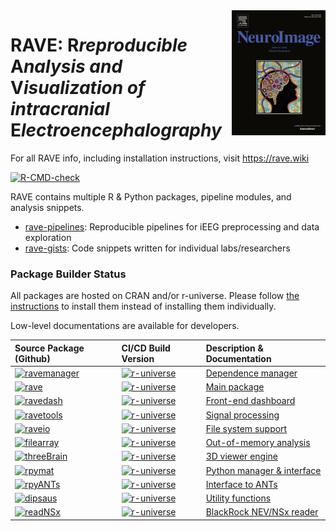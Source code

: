 <img src="https://raw.githubusercontent.com/beauchamplab/rave/master/inst/assets/images/cover.gif" align="right" />

# RAVE: __R__*reproducible* __A__*nalysis and* __V__*isualization of intracranial* __E__*lectroencephalography*


For all RAVE info, including installation instructions, visit https://rave.wiki 

<!-- badges: start -->
[![R-CMD-check](https://github.com/beauchamplab/rave/actions/workflows/R-CMD-check.yaml/badge.svg)](https://github.com/beauchamplab/rave/actions/workflows/R-CMD-check.yaml)
<!-- badges: end -->

RAVE contains multiple R & Python packages, pipeline modules, and analysis snippets. 

* [rave-pipelines](https://github.com/dipterix/rave-pipelines): Reproducible pipelines for iEEG preprocessing and data exploration
* [rave-gists](https://github.com/rave-ieeg/rave-gists): Code snippets written for individual labs/researchers

### Package Builder Status

All packages are hosted on CRAN and/or r-universe. Please follow [the instructions](https://openwetware.org/wiki/RAVE:Install) to install them instead of installing them individually.

Low-level documentations are available for developers.

|Source Package (Github)|CI/CD Build Version|Description & Documentation|
|:--|:--|:--|
|[![ravemanager](https://img.shields.io/github/r-package/v/dipterix/ravemanager/master?logo=github&style=flat-square&color=white&label=ravemanager)](https://github.com/dipterix/ravemanager)|[![r-universe](https://rave-ieeg.r-universe.dev/badges/ravemanager?color=blue&style=classic)](https://rave-ieeg.r-universe.dev/ravemanager)|[Dependence manager](https://dipterix.org/ravemanager/)|
|[![rave](https://img.shields.io/github/r-package/v/beauchamplab/rave/master?logo=github&style=flat-square&color=white&label=rave)](https://github.com/beauchamplab/rave)|[![r-universe](https://rave-ieeg.r-universe.dev/badges/rave?color=blue&style=classic)](https://rave-ieeg.r-universe.dev/rave)|[Main package](https://rave.wiki)|
|[![ravedash](https://img.shields.io/github/r-package/v/dipterix/ravedash/master?logo=github&style=flat-square&color=white&label=ravedash)](https://github.com/dipterix/ravedash)|[![r-universe](https://rave-ieeg.r-universe.dev/badges/ravedash?color=blue&style=classic)](https://rave-ieeg.r-universe.dev/ravedash)|[Front-end dashboard](https://dipterix.org/ravedash/)|
|[![ravetools](https://img.shields.io/github/r-package/v/dipterix/ravetools/master?logo=github&style=flat-square&color=white&label=ravetools)](https://github.com/dipterix/ravetools)|[![r-universe](https://rave-ieeg.r-universe.dev/badges/ravetools?color=blue&style=classic)](https://rave-ieeg.r-universe.dev/ravetools)|[Signal processing](https://dipterix.org/ravetools/)|
|[![raveio](https://img.shields.io/github/r-package/v/beauchamplab/raveio/master?logo=github&style=flat-square&color=white&label=raveio)](https://github.com/beauchamplab/raveio)|[![r-universe](https://rave-ieeg.r-universe.dev/badges/raveio?color=blue&style=classic)](https://rave-ieeg.r-universe.dev/raveio)|[File system support](https://beauchamplab.github.io/raveio/)|
|[![filearray](https://img.shields.io/github/r-package/v/dipterix/filearray/master?logo=github&style=flat-square&color=white&label=filearray)](https://github.com/dipterix/filearray)|[![r-universe](https://rave-ieeg.r-universe.dev/badges/filearray?color=blue&style=classic)](https://rave-ieeg.r-universe.dev/filearray)|[Out-of-memory analysis](https://dipterix.org/filearray/)|
|[![threeBrain](https://img.shields.io/github/r-package/v/dipterix/threeBrain/master?logo=github&style=flat-square&color=white&label=threeBrain)](https://github.com/dipterix/threeBrain)|[![r-universe](https://rave-ieeg.r-universe.dev/badges/threeBrain?color=blue&style=classic)](https://rave-ieeg.r-universe.dev/threeBrain)|[3D viewer engine](https://dipterix.org/threeBrain/)|
|[![rpymat](https://img.shields.io/github/r-package/v/dipterix/rpymat/master?logo=github&style=flat-square&color=white&label=rpymat)](https://github.com/dipterix/rpymat)|[![r-universe](https://rave-ieeg.r-universe.dev/badges/rpymat?color=blue&style=classic)](https://rave-ieeg.r-universe.dev/rpymat)|[Python manager & interface](https://dipterix.org/rpymat/)|
|[![rpyANTs](https://img.shields.io/github/r-package/v/dipterix/rpyANTs/master?logo=github&style=flat-square&color=white&label=rpyANTs)](https://github.com/dipterix/rpyANTs)|[![r-universe](https://rave-ieeg.r-universe.dev/badges/rpyANTs?color=blue&style=classic)](https://rave-ieeg.r-universe.dev/rpyANTs)|[Interface to ANTs](https://dipterix.org/rpyANTs/)|
|[![dipsaus](https://img.shields.io/github/r-package/v/dipterix/dipsaus/master?logo=github&style=flat-square&color=white&label=dipsaus)](https://github.com/dipterix/dipsaus)|[![r-universe](https://rave-ieeg.r-universe.dev/badges/dipsaus?color=blue&style=classic)](https://rave-ieeg.r-universe.dev/dipsaus)|[Utility functions](https://dipterix.org/dipsaus/)|
|[![readNSx](https://img.shields.io/github/r-package/v/dipterix/readNSx/master?logo=github&style=flat-square&color=white&label=readNSx)](https://github.com/dipterix/readNSx)|[![r-universe](https://rave-ieeg.r-universe.dev/badges/readNSx?color=blue&style=classic)](https://rave-ieeg.r-universe.dev/readNSx)|[BlackRock NEV/NSx reader](https://dipterix.org/readNSx/)|

